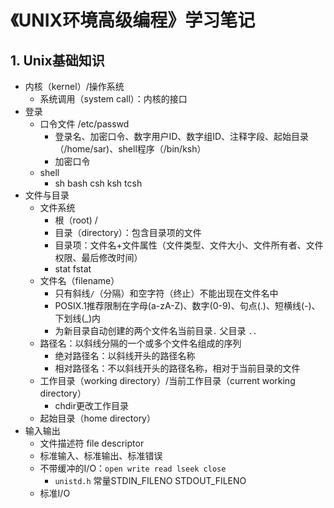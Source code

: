 # 《UNIX环境高级编程》学习笔记

## 1. Unix基础知识

* 内核（kernel）/操作系统
  * 系统调用（system call）：内核的接口
* 登录
  * 口令文件 /etc/passwd
    * 登录名、加密口令、数字用户ID、数字组ID、注释字段、起始目录（/home/sar)、shell程序（/bin/ksh）
    * 加密口令
  * shell
    * sh bash csh ksh tcsh
* 文件与目录
  * 文件系统
    * 根（root) /
    * 目录（directory）：包含目录项的文件
    * 目录项：文件名+文件属性（文件类型、文件大小、文件所有者、文件权限、最后修改时间）
    * stat fstat
  * 文件名（filename）
    * 只有斜线``/``（分隔）和空字符（终止）不能出现在文件名中
    * POSIX.1推荐限制在字母(a-zA-Z)、数字(0-9)、句点(.)、短横线(-)、下划线(_)内
    * 为新目录自动创建的两个文件名当前目录``.`` 父目录 ``..``
  * 路径名：以斜线分隔的一个或多个文件名组成的序列
    * 绝对路径名：以斜线开头的路径名称
    * 相对路径名：不以斜线开头的路径名称，相对于当前目录的文件
  * 工作目录（working directory）/当前工作目录（current working directory）
    * chdir更改工作目录
  * 起始目录（home directory）
* 输入输出
  * 文件描述符 file descriptor
  * 标准输入、标准输出、标准错误
  * 不带缓冲的I/O：``open write read lseek close``
    * ``unistd.h`` 常量STDIN_FILENO STDOUT_FILENO
  * 标准I/O

